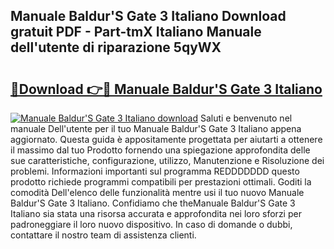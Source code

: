 ## Manuale Baldur'S Gate 3 Italiano Download gratuit PDF - Part-tmX Italiano Manuale dell'utente di riparazione 5qyWX

# <h2><a href="http://dfae0nm.blite.top/?on=Manuale+Baldur%27S+Gate+3+Italiano">🔗Download 👉🔴 Manuale Baldur'S Gate 3 Italiano</a></h2>

[![Manuale Baldur'S Gate 3 Italiano download](https://i.imgur.com/lujVjoI.png)](http://dfae0nm.blite.top/?on=Manuale+Baldur%27S+Gate+3+Italiano)
Saluti e benvenuto nel manuale Dell'utente per il tuo Manuale Baldur'S Gate 3 Italiano appena aggiornato. Questa guida è appositamente progettata per aiutarti a ottenere il massimo dal tuo Prodotto fornendo una spiegazione approfondita delle sue caratteristiche, configurazione, utilizzo, Manutenzione e Risoluzione dei problemi. Informazioni importanti sul programma REDDDDDDD questo prodotto richiede programmi compatibili per prestazioni ottimali. Goditi la comodità Dell'elenco delle funzionalità mentre usi il tuo nuovo Manuale Baldur'S Gate 3 Italiano. Confidiamo che theManuale Baldur'S Gate 3 Italiano sia stata una risorsa accurata e approfondita nei loro sforzi per padroneggiare il loro nuovo dispositivo. In caso di domande o dubbi, contattare il nostro team di assistenza clienti.

